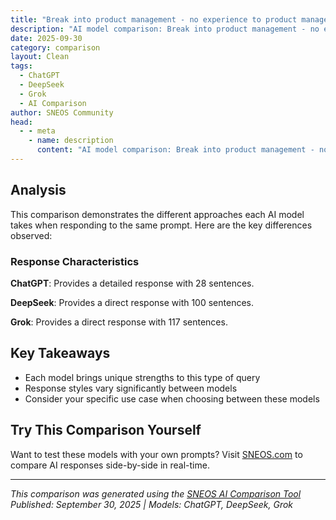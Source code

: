 ```yaml
---
title: "Break into product management - no experience to product manager"
description: "AI model comparison: Break into product management - no experience to product manager..."
date: 2025-09-30
category: comparison
layout: Clean
tags:
  - ChatGPT
  - DeepSeek
  - Grok
  - AI Comparison
author: SNEOS Community
head:
  - - meta
    - name: description
      content: "AI model comparison: Break into product management - no experience to product manager..."
---
```


<ChatComparison
  title="Break into product management - no experience to product manager"
  prompt="Break into product management - no experience to product manager"
  :responses='{
    "ChatGPT": "Breaking into product management without prior experience can be challenging but definitely achievable with the right strategy. Here\u2019s a step-by-step guide to help you transition into a product manager (PM) role:\n\n### 1. Understand What Product Management Is\n- **Research:** Learn about the roles and responsibilities of a product manager. Understand key concepts like product lifecycle, market research, user experience (UX), and agile methodologies.\n- **Read Books:** Some popular PM books include:\n  - *Inspired* by Marty Cagan\n  - *Lean Product and Lean Analytics* by Ben Yoskovitz and Alistair Croll\n  - *The Lean Startup* by Eric Ries\n\n### 2. Assess and Leverage Your Current Skills\n- Identify transferable skills such as project management, communication, business analysis, data analysis, UX/UI knowledge, or technical skills.\n- Highlight these skills in your resume and during interviews.\n\n### 3. Gain Relevant Knowledge and Skills\n- **Online Courses:**\n  - Coursera: Product Management courses\n  - Udemy: Product Management A-Z\n  - LinkedIn Learning courses on product management and agile frameworks\n- **Certifications:** Consider certifications like Certified Scrum Product Owner (CSPO) or Pragmatic Marketing.\n\n### 4. Build Practical Experience\n- **Side Projects:** Create your own product or app to practice end-to-end product development.\n- **Volunteer:** Help startups or non-profits with product-related tasks.\n- **Internships or Entry-Level Roles:** Look for associate product manager roles or internships.\n\n### 5. Network and Find Mentors\n- Attend industry meetups, webinars, and product management conferences.\n- Join online communities like Mind the Product, Product School, or relevant LinkedIn groups.\n- Reach out to PMs for informational interviews and advice.\n\n### 6. Tailor Your Resume and Apply Strategically\n- Customize your resume to highlight relevant skills and experiences.\n- Use keywords from job postings to pass Applicant Tracking Systems (ATS).\n- Apply for roles like associate product manager, product analyst, or project coordinator as stepping stones.\n\n### 7. Prepare for Interviews\n- Practice common PM interview questions focusing on:\n  - Product design\n  - Estimation\n  - Prioritization\n  - Analytical thinking\n  - Behavioral questions\n- Use frameworks like CIRCLES Method or STAR (Situation, Task, Action, Result) for structured responses.\n\n### 8. Consider Alternative Paths\n- Transition from roles closely related to PM, such as business analyst, UX designer, or software engineer.\n- Internal transfers within your current company to a PM or PM support role.\n\n---\n\n**Summary:**\n\n| Step                    | Action                                                  |\n|-------------------------|---------------------------------------------------------|\n| Learn                   | Understand PM role and read foundational books          |\n| Assess Skills           | Identify and highlight transferable skills              |\n| Educate Yourself        | Take courses and gain certifications                     |\n| Gain Experience         | Side projects, volunteer, internships                    |\n| Network                 | Connect with PMs and join communities                    |\n| Apply \u0026 Interview       | Tailor resume, practice interviews                       |\n| Alternative Paths       | Consider related roles or internal transfers             |\n\n---\n\nIf you want, I can also help you draft a resume, find courses, or prepare answers for common PM interview questions. Just let me know!",
    "DeepSeek": "Of course. Breaking into product management with no experience is a classic \u0022chicken and egg\u0022 problem: you need PM experience to get a PM job. But it\u0027s absolutely possible to solve.\n\nThe most effective strategy is not to apply randomly, but to **build a bridge from where you are now to a Product Manager role.** Here is a comprehensive, step-by-step guide.\n\n### The Core Strategy: The \u0022Internal Transfer\u0022 \u0026 \u0022Adjacent Role\u0022 Path\n\nThe vast majority of first-time PMs get the job **internally** at their current company or by moving from an **adjacent role** (like Business Analyst, UX Designer, Software Engineer, or Marketing Manager). This is your golden ticket.\n\n**Why this works:** Companies are taking a risk on a new PM. They are much more likely to take that risk on someone they already know is competent, understands the business, and has built relationships.\n\n---\n\n### Phase 1: Mindset \u0026 Foundation (Months 1-3)\n\nThis is about building your knowledge base and shifting your thinking.\n\n1.  **Adopt the PM Mindset:**\n    *   **Extreme Curiosity:** Always ask \u0022Why?\u0022 Why are we building this? Why does the user do that? Why is this metric important?\n    *   **Customer Empathy:** Your job is to be the voice of the customer. Start practicing this now.\n    *   **Outcome-Oriented:** Focus on the *business outcome* (e.g., \u0022increase user retention\u0022) not just the *output* (e.g., \u0022build a new feature\u0022).\n\n2.  **Consume Core Knowledge:**\n    *   **Read these books:**\n        *   _\u0022Inspired\u0022_ by Marty Cagan (The PM Bible)\n        *   _\u0022The Lean Startup\u0022_ by Eric Ries (for iterative development)\n        *   _\u0022The Mom Test\u0022_ by Rob Fitzpatrick (how to talk to customers)\n        *   _\u0022Cracking the PM Interview\u0022_ by Gayle Laakmann McDowell \u0026 Jackie Bavaro (for the practical job-hunt stuff)\n    *   **Follow these resources:**\n        *   **Blogs:** Mind the Product, Silicon Valley Product Group (SVPG)\n        *   **Newsletters:** Lenny\u0027s Newsletter (excellent for deep dives), Stratechery (for broader tech strategy)\n\n---\n\n### Phase 2: Gain Practical, \u0022Product-Adjacent\u0022 Experience (Ongoing)\n\nYou need evidence of PM skills on your resume. If you\u0027re not a PM, you have to create your own proof.\n\n1.  **In Your Current Job (The #1 Most Important Action):**\n    *   **Volunteer for Product-Adjacent Tasks:** Offer to write the business requirements for a small project, help analyze user feedback, run a retrospective, or create a dashboard for a key metric.\n    *   **Find a Mentor:** Identify a PM at your company and ask if you can buy them coffee. Be specific: \u0022I\u0027m interested in moving into product management. Could I ask you about your journey and maybe shadow a sprint planning session?\u0022\n    *   **Solve a Problem Proactively:** Is there a small, nagging problem in your team\u0027s process or with a product you use? Document it, propose a solution (with a simple PRD - Product Requirements Document), and share it with the relevant PM. This demonstrates incredible initiative.\n\n2.  **Outside of Your Job:**\n    *   **Perform a \u0022Product Teardown\u0022:** Pick an app you love (or hate). Write a detailed analysis of its strengths, weaknesses, target audience, and business model. Propose one new feature, justifying it with user pain points and potential business impact. **Publish this on LinkedIn or a personal blog.**\n    *   **Build a Side Project:** It doesn\u0027t have to be a tech startup. Start a blog, create a simple app with no-code tools, or even organize a community event. The process of identifying a need, building a solution, and getting \u0022users\u0022 is pure product management.\n\n---\n\n### Phase 3: Build Your Artifacts \u0026 Personal Brand (Months 2-4)\n\nYou need a portfolio that screams \u0022I think like a PM.\u0022\n\n1.  **Create a \u0022Product Portfolio\u0022:**\n    *   This is more powerful than a resume. It can be a simple Google Doc, Notion page, or personal website.\n    *   **Include:**\n        *   Your 1-2 best Product Teardowns.\n        *   A case study of a problem you solved at work using product thinking (even if it wasn\u0027t your official job).\n        *   A sample PRD you wrote (you can create one for a hypothetical feature).\n        *   A link to any side project.\n\n2.  **Optimize Your Resume \u0026 LinkedIn:**\n    *   **Reframe Your Experience:** Use PM keywords. Instead of \u0022Managed social media accounts,\u0022 write \u0022Defined and prioritized content initiatives based on user engagement data to increase follower growth by 20%.\u0022 Focus on **impact** and **outcomes**.\n    *   **LinkedIn:** In your headline, add \u0022Aspiring Product Manager | [Your Current Role]\u0022. Follow influential PMs and engage thoughtfully with their content.\n\n---\n\n### Phase 4: The Job Hunt \u0026 Interview (Months 4-6\u002B)\n\nNow you\u0027re ready to start applying.\n\n1.  **Target the Right Roles:**\n    *   **APM (Associate Product Manager) Programs:** These are designed for new grads and career-changers with no PM experience. They are highly competitive but the best direct path. (e.g., Google, Facebook, etc.).\n    *   **Startups:** Smaller companies are more flexible with titles and often let you wear many hats. You might start as a \u0022Business Operations\u0022 person and quickly take on product work.\n    *   **Internal Transfers:** This remains your highest probability path. Keep networking internally.\n\n2.  **Prepare for the PM Interview:**\n    PM interviews are a unique beast. You must prepare specifically for these sections:\n    *   **Product Sense (Product Critique):** \u0022Design a product for X.\u0022 or \u0022Improve [a well-known app].\u0022 Use a structured framework (CIRCLES method is popular).\n    *   **Analytical \u0026 Metrics:** \u0022How would you measure the success of X feature?\u0022 (Know your OKRs, North Star Metric, funnels, etc.).\n    *   **Strategy:** \u0022Where should Company X invest next?\u0022 (Understand the company\u0027s vision, market, and competitors).\n    *   **Behavioral:** \u0022Tell me about a time you disagreed with an engineer.\u0022 or \u0022Tell me about a product you led from idea to launch.\u0022 Use the STAR method (Situation, Task, Action, Result). **This is where your \u0022adjacent experience\u0022 stories will shine.**\n\n### Sample 6-Month Action Plan\n\n*   **Month 1-2:** Read \u0022Inspired\u0022 and \u0022The Mom Test.\u0022 Consume PM content daily. Identify 2-3 internal PMs to connect with.\n*   **Month 3-4:** Complete your first product teardown and publish it. Volunteer for a product-adjacent project at work. Start reframing your resume.\n*   **Month 5:** Create your product portfolio. Begin mock interviews for PM questions (find a partner!).\n*   **Month 6\u002B:** Start applying, focusing on APM programs and internal transfer opportunities.\n\n### Final Reality Check\n\n*   **It\u0027s a Marathon, Not a Sprint:** This will take 6-18 months for most people. Be persistent.\n*   **Embrace the Hustle:** You have to be proactive. No one will hand you this career.\n*   **Your Story is Key:** When you interview, your narrative should be: \u0022I may not have the PM title, but I have been actively building and demonstrating PM skills. Here is the evidence.\u0022\n\nYou can do this. It requires strategy, patience, and a relentless focus on gaining tangible experience. Start building your bridge today.",
    "Grok": "Breaking into product management (PM) with no prior experience can be challenging, but it\u2019s absolutely doable with the right approach, mindset, and effort. Product management is a role that values skills like problem-solving, communication, user empathy, and strategic thinking\u2014many of which can be developed or demonstrated through non-PM experiences. Below is a step-by-step guide to help you transition into a product manager role:\n\n---\n\n### **1. Understand What Product Management Is**\nBefore diving in, ensure you understand the role of a product manager. A PM is often described as the \u0022CEO of the product,\u0022 responsible for defining the vision, strategy, and roadmap of a product while working closely with cross-functional teams (engineering, design, marketing, etc.). Key responsibilities include:\n- Identifying user needs and market opportunities\n- Defining product requirements and creating user stories\n- Prioritizing features based on business value and user impact\n- Collaborating with stakeholders and managing trade-offs\n\n**Action Steps:**\n- Read books like *Cracking the PM Interview* by Gayle Laakmann McDowell and Jackie Bavaro, *Inspired* by Marty Cagan, or *User Story Mapping* by Jeff Patton.\n- Watch PM-focused YouTube channels or listen to podcasts like *The Product Podcast* or *This is Product Management*.\n- Follow PM thought leaders on LinkedIn or Twitter (e.g., Marty Cagan, Teresa Torres, Shreyas Doshi).\n\n---\n\n### **2. Assess and Leverage Your Transferable Skills**\nEven if you don\u2019t have direct PM experience, you likely have skills that are relevant to product management. Reflect on your past roles or projects (even non-professional ones) to identify transferable skills, such as:\n- **Problem-solving:** Have you identified and solved complex issues?\n- **Communication:** Have you coordinated between teams or stakeholders?\n- **Data analysis:** Have you worked with data to make decisions (e.g., Excel, SQL, or analytics tools)?\n- **User empathy:** Have you worked in customer-facing roles or conducted research?\n- **Project management:** Have you led initiatives, managed timelines, or prioritized tasks?\n\n**Action Steps:**\n- Write down specific examples from your past where you\u2019ve demonstrated these skills.\n- Reframe your resume and LinkedIn profile to emphasize these transferable skills using PM terminology (e.g., \u0022stakeholder management,\u0022 \u0022requirements gathering,\u0022 \u0022roadmap planning\u0022).\n\n---\n\n### **3. Build Product Management Knowledge**\nYou don\u2019t need formal experience to learn PM concepts. Self-educate through free or affordable resources to build a foundational understanding.\n\n**Action Steps:**\n- Take online courses:\n  - Free: Google\u2019s Product Management courses on Coursera (or audit for free).\n  - Paid: Digital Product Management courses on platforms like Coursera, Udemy, or Product School.\n  - Certifications: Pragmatic Institute, AIPMM, or Scrum certifications (e.g., PSPO - Professional Scrum Product Owner).\n- Learn key tools used by PMs:\n  - Roadmapping: Jira, Trello, Asana, or Aha!\n  - User research: SurveyMonkey, Google Forms.\n  - Wireframing: Figma, Balsamiq, or Sketch.\n  - Analytics: Google Analytics, Mixpanel (free tiers available).\n- Understand Agile/Scrum methodologies (widely used in tech PM roles) by reading about sprints, backlogs, and user stories.\n\n---\n\n### **4. Gain Practical Experience**\nSince you don\u2019t have direct PM experience, focus on gaining hands-on practice to build a portfolio or demonstrate your skills.\n\n**Action Steps:**\n- **Work on side projects:** Build a mock product or app idea. Create a product requirements document (PRD), wireframes, or a roadmap for it. Share this on your portfolio or GitHub.\n- **Volunteer or freelance:** Offer to help small businesses, startups, or non-profits with product-related tasks (e.g., defining features, gathering user feedback).\n- **Internal transition:** If you\u0027re employed, look for opportunities within your current company to work on product-related tasks or shadow a PM. For example, if you\u2019re in marketing, sales, or customer support, collaborate with the product team on user feedback or feature ideas.\n- **Hackathons or case studies:** Participate in product design sprints or solve PM case studies (available on websites like Product Gym or PMExercises.com).\n- **Open-source projects:** Contribute to open-source software by documenting issues, suggesting features, or writing user stories.\n\n---\n\n### **5. Network and Build Relationships**\nNetworking is critical in product management, as many roles are filled through referrals or personal connections. PMs often value cultural fit and soft skills, which are best showcased in conversations.\n\n**Action Steps:**\n- Join PM communities:\n  - Slack groups: Product School Slack, Mind the Product Slack.\n  - Reddit: r/ProductManagement.\n  - Local meetups or virtual events via Meetup.com or Eventbrite.\n- Connect with PMs on LinkedIn:\n  - Search for PMs at companies you admire and send personalized messages asking for advice or informational interviews.\n  - Share content or comment on PM-related posts to build visibility.\n- Attend webinars, conferences, or workshops (many are free or low-cost online).\n\n---\n\n### **6. Tailor Your Resume and Portfolio**\nYour resume and portfolio need to showcase your PM potential, even without direct experience.\n\n**Action Steps:**\n- **Resume tips:**\n  - Use a skills-based or hybrid resume format to highlight transferable skills over chronological experience.\n  - Include metrics or impact (e.g., \u0022Improved customer satisfaction by 20% through user feedback analysis\u0022).\n  - Add a \u201CProjects\u201D section for side projects or mock products.\n- **Portfolio tips:**\n  - Create a simple website (using Wix, Squarespace, or Notion) to showcase your projects.\n  - Include PRDs, wireframes, user stories, or case studies you\u2019ve worked on.\n  - Highlight your thought process (e.g., why you prioritized certain features, how you solved user pain points).\n\n---\n\n### **7. Apply for Entry-Level or Adjacent Roles**\nBreaking directly into a PM role with no experience can be tough, so consider starting in adjacent roles that often lead to PM opportunities while building relevant skills.\n\n**Suggested Roles:**\n- **Associate Product Manager (APM):** Entry-level PM role at some companies (e.g., Google, Meta) designed for fresh graduates or career switchers.\n- **Product Analyst:** Focuses on data analysis for product decisions.\n- **Business Analyst:** Often involves requirements gathering and stakeholder management, which are core PM skills.\n- **Project Manager:** Focuses on execution but overlaps with PM in terms of prioritization and coordination.\n- **Customer Success or Support:** Gives insight into user pain points and feedback, which is critical for PMs.\n- **UX Researcher or Designer:** Builds user empathy and collaboration skills with product teams.\n\n**Action Steps:**\n- Search for these roles on job boards like LinkedIn, Indeed, or Glassdoor.\n- Look for startups or smaller companies\u2014they\u2019re often more open to hiring candidates with non-traditional backgrounds for PM or PM-adjacent roles.\n- Use job titles and keywords like \u201CAssociate Product Manager,\u201D \u201CProduct Coordinator,\u201D or \u201CProduct Operations\u201D to find entry-level opportunities.\n\n---\n\n### **8. Prepare for Interviews**\nPM interviews often focus on behavioral questions, product sense, and problem-solving rather than deep technical knowledge (for entry-level roles).\n\n**Action Steps:**\n- Practice common PM interview questions:\n  - Behavioral: \u201CTell me about a time you resolved a conflict between stakeholders.\u201D\n  - Product sense: \u201CHow would you improve [popular app like Instagram]?\u201D\n  - Prioritization: \u201CHow would you prioritize features for a new product launch?\u201D\n- Use frameworks like STAR (Situation, Task, Action, Result) for behavioral answers.\n- Practice mock interviews with peers or through platforms like Interviewing.io or Pramp.\n- Be ready to discuss your side projects or portfolio work in detail.\n\n---\n\n### **9. Be Persistent and Patient**\nTransitioning to product management without experience takes time. Rejections are common, but each application or interview is a learning opportunity.\n\n**Action Steps:**\n- Apply to 50-100 roles to increase your chances\u2014tailor each application to the job description.\n- Keep learning and iterating on feedback from interviews or rejected applications.\n- Stay motivated by setting small, achievable goals (e.g., complete one course per month, network with 5 PMs per week).\n\n---\n\n### **10. Example Timeline (6-12 Months)**\n- **Month 1-2:** Research PM role, read books, take free courses, identify transferable skills.\n- **Month 3-4:** Start side projects, learn tools, join PM communities, update resume/LinkedIn.\n- **Month 5-6:** Network with PMs, apply to entry-level or adjacent roles, build portfolio.\n- **Month 7-9:** Practice interviews, attend events, continue applying and iterating.\n- **Month 10-12:** Land an entry-level role or internal transition, keep learning on the job.\n\n---\n\n### **Additional Tips for Success**\n- **Showcase curiosity:** PMs are problem-solvers who love learning. Demonstrate this in conversations and interviews.\n- **Focus on user impact:** Always tie your ideas or experiences to how they benefit users or the business.\n- **Be flexible with company size:** Startups may not pay as much but offer hands-on experience and faster growth.\n\nBy following this structured approach, building relevant skills, and persistently networking and applying, you can transition into a product management role within 6-18 months, depending on your starting point and dedication. Good luck! If you have specific questions or need help with a particular step (e.g., resume review, mock interviews), feel free to ask."
  }'
  published-date="17:27"
/>

## Analysis

This comparison demonstrates the different approaches each AI model takes when responding to the same prompt. Here are the key differences observed:

### Response Characteristics

**ChatGPT**: Provides a detailed response with 28 sentences. 

**DeepSeek**: Provides a direct response with 100 sentences. 

**Grok**: Provides a direct response with 117 sentences. 

## Key Takeaways

- Each model brings unique strengths to this type of query
- Response styles vary significantly between models
- Consider your specific use case when choosing between these models

## Try This Comparison Yourself

Want to test these models with your own prompts? Visit [SNEOS.com](https://sneos.com) to compare AI responses side-by-side in real-time.

---

*This comparison was generated using the [SNEOS AI Comparison Tool](https://sneos.com)*
*Published: September 30, 2025 | Models: ChatGPT, DeepSeek, Grok*
